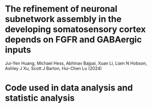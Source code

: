 # The refinement of neuronal subnetwork assembly in the developing somatosensory cortex depends on FGFR and GABAergic inputs
Jui-Yen Huang, Michael Hess, Abhinav Bajpai, Xuan Li, Liam N Hobson, Ashley J Xu, Scott J Barton, Hui-Chen Lu (2024)
# Code used in data analysis and statistic analysis
